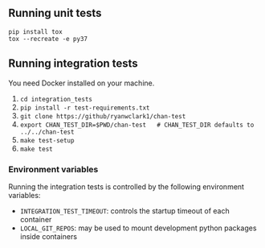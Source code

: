## Running unit tests

```
pip install tox
tox --recreate -e py37
```

## Running integration tests

You need Docker installed on your machine.

1. ```cd integration_tests```
2. ```pip install -r test-requirements.txt```
3. ```git clone https://github/ryanwclark1/chan-test```
4. ```export CHAN_TEST_DIR=$PWD/chan-test   # CHAN_TEST_DIR defaults to ../../chan-test```
4. ```make test-setup```
5. ```make test```

### Environment variables

Running the integration tests is controlled by the following environment variables:

* `INTEGRATION_TEST_TIMEOUT`: controls the startup timeout of each container
* `LOCAL_GIT_REPOS`: may be used to mount development python packages inside containers
